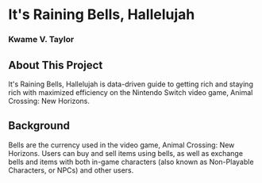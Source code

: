 # It's Raining Bells, Hallelujah
### Kwame V. Taylor


## About This Project

It's Raining Bells, Hallelujah is data-driven guide to getting rich and staying rich with maximized efficiency on the Nintendo Switch video game, Animal Crossing: New Horizons.

## Background

Bells are the currency used in the video game, Animal Crossing: New Horizons. Users can buy and sell items using bells, as well as exchange bells and items with both in-game characters (also known as Non-Playable Characters, or NPCs) and other users.
